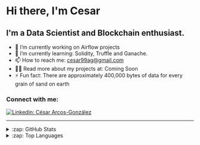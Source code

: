 # Hi there, I'm Cesar

## I'm a Data Scientist and Blockchain enthusiast.
- 🔭 I’m currently working on Airflow projects
- 🌱 I’m currently learning: Solidity, Truffle and Ganache.
- 📫 How to reach me: cesar99ag@gmail.com
- 👨‍💻 Read more about my projects at: Coming Soon
- ⚡ Fun fact: There are approximately 400,000 bytes of data for every grain of sand on earth 
  
### Connect with me:
[![Linkedin: César Arcos-González](https://img.shields.io/badge/-César-blue?style=flat-square&logo=Linkedin&logoColor=white&link=https://www.linkedin.com/in/cesar-arcos/)](https://www.linkedin.com/in/cesar-arcos/)

 ---
<details>
<summary>:zap: GitHub Stats</summary>

  <img align="left" alt="CAG9's GitHub Stats" src="https://github-readme-stats.vercel.app/api?username=CAG9&show_icons=true&hide_border=false&title_color=ff652f&icon_color=FFE400&bg_color=09131B&text_color=ffffff&border_color=0c1a25" />

</details>
  
<details>
<summary>:zap: Top Languages</summary>  
  <img align="left" src="https://github-readme-stats.vercel.app/api/top-langs/?username=CAG9&theme=radical" alt="top languages">
</details>
